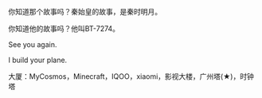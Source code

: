 你知道那个故事吗？秦始皇的故事，是秦时明月。

你知道他的故事吗？他叫BT-7274。

See you again.

I build your plane.

大厦：MyCosmos，Minecraft，IQOO，xiaomi，影视大楼，广州塔(★)，时钟塔